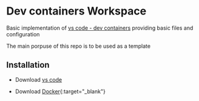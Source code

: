 # Dev containers Workspace
Basic implementation of [vs code - dev containers](https://code.visualstudio.com/docs/devcontainers/containers) providing basic files and configuration

The main porpuse of this repo is to be used as a template

## Installation
- Download [vs code](https://code.visualstudio.com/download)

- Download [Docker](https://desktop.docker.com/win/main/amd64/Docker%20Desktop%20Installer.exe?_gl=1*15szyww*_ga*MjEwNjQyNjM3NC4xNjk5MTI2OTU3*_ga_XJWPQMJYHQ*MTcwMjIyNjY5MS4xLjEuMTcwMjIyNjcxMi4zOS4wLjA.){:target="_blank"}
